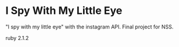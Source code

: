 # I Spy With My Little Eye

"I spy with my little eye" with the instagram API.
Final project for NSS.

ruby 2.1.2
